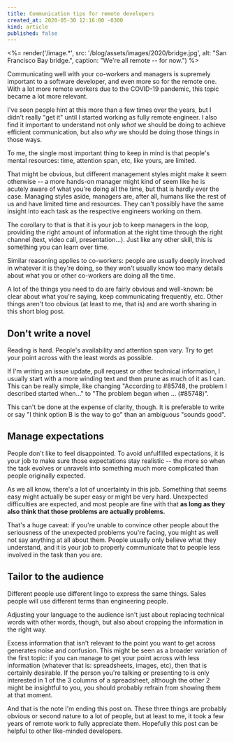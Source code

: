 ```yaml
---
title: Communication tips for remote developers
created_at: 2020-05-30 12:16:00 -0300
kind: article
published: false
---
```


<%= render('/image.*', src: '/blog/assets/images/2020/bridge.jpg', alt: "San Francisco Bay bridge.", caption: "We're all remote -- for now.") %>

Communicating well with your co-workers and managers is supremely important to a software developer, and even more so for the remote one. With a lot more remote workers due to the COVID-19 pandemic, this topic became a lot more relevant.

I've seen people hint at this more than a few times over the years, but I didn't really "get it" until I started working as fully remote engineer. I also find it important to understand not only _what_ we should be doing to achieve efficient communication, but also _why_ we should be doing those things in those ways.

To me, the single most important thing to keep in mind is that people's mental resources: time, attention span, etc, like yours, are limited.

<!-- more -->

That might be obvious, but different management styles might make it seem otherwise -- a more hands-on manager might kind of seem like he is acutely aware of what you're doing all the time, but that is hardly ever the case. Managing styles aside, managers are, after all, humans like the rest of us and have limited time and resources. They can't possibly have the same insight into each task as the respective engineers working on them.

The corollary to that is that it is your job to keep managers in the loop, providing the right amount of information at the right time through the right channel (text, video call, presentation...). Just like any other skill, this is something you can learn over time.

Similar reasoning applies to co-workers: people are usually deeply involved in whatever it is they're doing, so they won't usually know too many details about what you or other co-workers are doing all the time.

A lot of the things you need to do are fairly obvious and well-known: be clear about what you're saying, keep communicating frequently, etc. Other things aren't too obvious (at least to me, that is) and are worth sharing in this short blog post.

## Don't write a novel

Reading is hard. People's availability and attention span vary. Try to get your point across with the least words as possible.

If I'm writing an issue update, pull request or other technical information, I usually start with a more winding text and then prune as much of it as I can. This can be really simple, like changing "According to #85748, the problem I described started when..." to "The problem began when ... (#85748)".

This can't be done at the expense of clarity, though. It is preferable to write or say "I think option B is the way to go" than an ambiguous "sounds good".

## Manage expectations

People don't like to feel disappointed. To avoid unfulfilled expectations, it is your job to make sure those expectations stay realistic -- the more so when the task evolves or unravels into something much more complicated than people originally expected.

As we all know, there's a lot of uncertainty in this job. Something that seems easy might actually be super easy or might be very hard. Unexpected difficulties are expected, and most people are fine with that **as long as they also think that those problems are actually problems.**

That's a huge caveat: if you're unable to convince other people about the seriousness of the unexpected problems you're facing, you might as well not say anything at all about them. People usually only believe what they understand, and it is your job to properly communicate that to people less involved in the task than you are.

## Tailor to the audience

Different people use different lingo to express the same things. Sales people will use different terms than engineering people.

Adjusting your language to the audience isn't just about replacing technical words with other words, though, but also about cropping the information in the right way.

Excess information that isn't relevant to the point you want to get across generates noise and confusion. This might be seen as a broader variation of the first topic: if you can manage to get your point across with less information (whatever that is: spreadsheets, images, etc), then that is certainly desirable. If the person you're talking or presenting to is only interested in 1 of the 3 columns of a spreadsheet, although the other 2 might be insightful to you, you should probably refrain from showing them at that moment.

And that is the note I'm ending this post on. These three things are probably obvious or second nature to a lot of people, but at least to me, it took a few years of remote work to fully appreciate them. Hopefully this post can be helpful to other like-minded developers.

